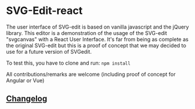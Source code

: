 # SVG-Edit-react

The user interface of SVG-edit is based on vanilla javascript and the jQuery library. This editor is a demonstration of the usage of the SVG-edit "svgcanvas" with a React User Interface. It's far from being as complete as the original SVG-edit but this is a proof of concept that we may decided to use for a future version of SVGedit.

To test this, you have to clone and run:
`npm install`

All contributions/remarks are welcome (including proof of concept for Angular or Vue)

## [Changelog](/CHANGELOG.md)
